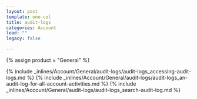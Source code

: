 ```yaml
---
layout: post
template: one-col
title: audit-logs
categories: Account
lead: ""
legacy: false

---
```

{% assign product = "General" %}

{% include _inlines/Account/General/audit-logs/audit-logs_accessing-audit-logs.md %}
{% include _inlines/Account/General/audit-logs/audit-logs_an-audit-log-for-all-account-activities.md %}
{% include _inlines/Account/General/audit-logs/audit-logs_search-audit-log.md %}
